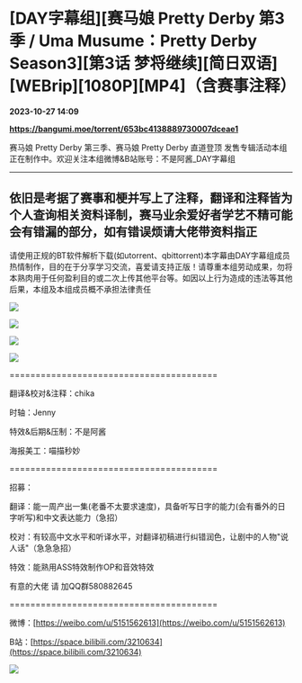 # [DAY字幕组][赛马娘 Pretty Derby 第3季 / Uma Musume：Pretty Derby Season3][第3话 梦将继续][简日双语][WEBrip][1080P][MP4]（含赛事注释）

**2023-10-27 14:09**

**https://bangumi.moe/torrent/653bc4138889730007dceae1**

赛马娘 Pretty Derby 第三季、赛马娘 Pretty Derby 直道登顶 发售专辑活动本组正在制作中。欢迎关注本组微博&B站账号：不是阿酱\_DAY字幕组  

--------------------------------------------------------------------------------------

依旧是考据了赛事和梗并写上了注释，翻译和注释皆为个人查询相关资料译制，赛马业余爱好者学艺不精可能会有错漏的部分，如有错误烦请大佬带资料指正
---------------------------------------------------------------------

请使用正规的BT软件解析下载(如utorrent、qbittorrent)本字幕由DAY字幕组成员热情制作，目的在于分享学习交流，喜爱请支持正版！请尊重本组劳动成果，勿将本熟肉用于任何盈利目的或二次上传其他平台等。如因以上行为造成的违法等其他后果，本组及本组成员概不承担法律责任

![](https://i.hd-r.cn/7d1d928fae5b59552f7791b5cf9ed215.png)

![](https://i.hd-r.cn/c4031b118c75c6f626f82161eb0adffb.png)

![](https://i.hd-r.cn/476b172bc8f7037cba9f5321686be580.png)  

![](https://i.hd-r.cn/21454fbbc95d1983bd729e0b0ad169a4.png)  

\========================================

翻译&校对&注释：chika

时轴：Jenny

特效&后期&压制：不是阿酱

海报美工：喵描秒妙

\========================================

招募：

翻译：能一周产出一集(老番不太要求速度)，具备听写日字的能力(会有番外的日字听写)和中文表达能力（急招）

校对：有较高中文水平和听译水平，对翻译初稿进行纠错润色，让剧中的人物"说人话"（急急急招）

特效：能熟用ASS特效制作OP和音效特效

有意的大佬 请 加QQ群580882645

\========================================

微博：[https://weibo.com/u/5151562613](https://weibo.com/u/5151562613)

B站：[https://space.bilibili.com/3210634](https://space.bilibili.com/3210634)

![](https://i.hd-r.cn/a6b8bbe6c9ffec435f292a6eb15fd352.png)